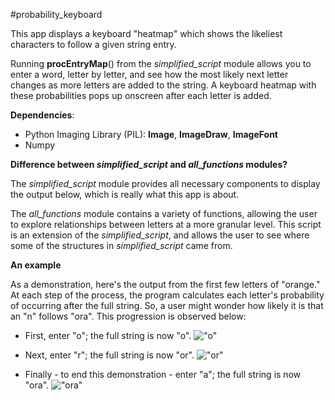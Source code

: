#probability_keyboard

This app displays a keyboard "heatmap" which shows the likeliest characters to follow a given string entry. 

Running **procEntryMap**() from the *simplified_script* module allows you to enter a word, letter by letter, and see how the most likely next letter changes as more letters are added to the string. A keyboard heatmap with these probabilities pops up onscreen after each letter is added.

**Dependencies**:
* Python Imaging Library (PIL): **Image**, **ImageDraw**, **ImageFont**
* Numpy

**Difference between *simplified_script* and *all_functions* modules?**

The *simplified_script* module provides all necessary components to display the output below, which is really what this app is about.

The *all_functions* module contains a variety of functions, allowing the user to explore relationships between letters at a more granular level. This script is an extension of the *simplified_script*, and allows the user to see where some of the structures in *simplified_script* came from.

**An example**

As a demonstration, here's the output from the first few letters of "orange." At each step of the process, the program calculates each letter's probability of occurring after the full string. So, a user might wonder how likely it is that an "n" follows "ora". This progression is observed below:

* First, enter "o"; the full string is now "o". !["o"](https://cloud.githubusercontent.com/assets/15989526/12326596/6876ffce-ba97-11e5-8699-84b2093c29df.png)

* Next, enter "r"; the full string is now "or". !["or"](https://cloud.githubusercontent.com/assets/15989526/12326598/6ce7f81a-ba97-11e5-9cea-f620f1814f71.png)

* Finally - to end this demonstration - enter "a"; the full string is now "ora". !["ora"](https://cloud.githubusercontent.com/assets/15989526/12326601/6f5a9300-ba97-11e5-9355-047d52c72f61.png)
